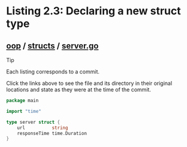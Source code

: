 # Listing 2.3: Declaring a new struct type

## [oop](https://github.com/inancgumus/gobyexample/blob/1c0abb3084ee2712f285c7db3744ba503de42221/oop) / [structs](https://github.com/inancgumus/gobyexample/blob/1c0abb3084ee2712f285c7db3744ba503de42221/oop/structs) / [server.go](https://github.com/inancgumus/gobyexample/blob/1c0abb3084ee2712f285c7db3744ba503de42221/oop/structs/server.go)

> [!TIP]
> Each listing corresponds to a commit.
>
> Click the links above to see the file and its directory in their original locations and state as they were at the time of the commit.

```go
package main

import "time"

type server struct {
	url          string
	responseTime time.Duration
}
```

